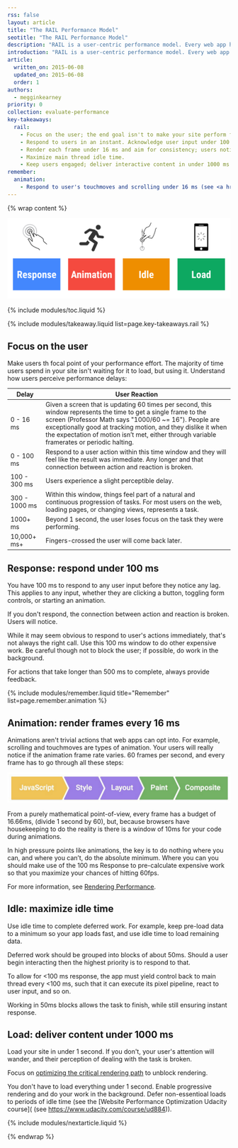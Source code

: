 ```yaml
---
rss: false
layout: article
title: "The RAIL Performance Model"
seotitle: "The RAIL Performance Model"
description: "RAIL is a user-centric performance model. Every web app has these distinct aspects to its lifecycle, and performance fits in to them in very different ways: Response, Animation, Idle, Load."
introduction: "RAIL is a user-centric performance model. Every web app has these distinct aspects to its lifecycle, and performance fits in to them in very different ways:"
article:
  written_on: 2015-06-08
  updated_on: 2015-06-08
  order: 1
authors:
  - megginkearney
priority: 0
collection: evaluate-performance
key-takeaways:
  rail:
    - Focus on the user; the end goal isn't to make your site perform fast on any device, it's to ultimately make users happy.
    - Respond to users in an instant. Acknowledge user input under 100 ms.
    - Render each frame under 16 ms and aim for consistency; users notice jank.
    - Maximize main thread idle time.
    - Keep users engaged; deliver interactive content in under 1000 ms.
remember:
  animation:
    - Respond to user's touchmoves and scrolling under 16 ms (see <a href="">Animation: render frames every 16 ms</a>).
---
```

{% wrap content %}

![RAIL performance model](imgs/rail.png)

{% include modules/toc.liquid %}

{% include modules/takeaway.liquid list=page.key-takeaways.rail %}

## Focus on the user

Make users th focal point of your performance effort.
The majority of time users spend in your site isn't waiting for it to load,
but using it.
Understand how users perceive performance delays:

<table class="table-2">
  <thead>
      <th>Delay</th>
      <th>User Reaction</th>
  </thead>
  <tbody>
    <tr>
      <td data-th="Delay">0 - 16 ms</td>
      <td data-th="User Reaction">Given a screen that is updating 60 times per second, this window represents the time to get a single frame to the screen (Professor Math says "1000/60 ~= 16"). People are exceptionally good at tracking motion, and they dislike it when the expectation of motion isn’t met, either through variable framerates or periodic halting.</td>
    </tr>
    <tr>
      <td data-th="Delay">0 - 100 ms</td>
      <td data-th="User Reaction">Respond to a user action within this time window and they will feel like the result was immediate. Any longer and that connection between action and reaction is broken.</td>
    </tr>
    <tr>
      <td data-th="Delay">100 - 300 ms</td>
      <td data-th="User Reaction">Users experience a slight perceptible delay.</td>
    </tr>
    <tr>
      <td data-th="Delay">300 - 1000 ms</td>
      <td data-th="User Reaction">Within this window, things feel part of a natural and continuous progression of tasks. For most users on the web, loading pages, or changing views, represents a task.</td>
    </tr>
    <tr>
      <td data-th="Delay">1000+ ms</td>
      <td data-th="User Reaction">Beyond 1 second, the user loses focus on the task they were performing.</td>
    </tr>
    <tr>
      <td data-th="Delay">10,000+ ms+</td>
      <td data-th="User Reaction">Fingers-crossed the user will come back later.</td>
    </tr>
  </tbody>
</table>

## Response: respond under 100 ms

You have 100 ms to respond to any user input before they notice any lag.
This applies to any input, whether they are clicking a button,
toggling form controls, or starting an animation.

If you don't respond, the connection between action and reaction is broken. Users will notice.

While it may seem obvious to respond to user's actions immediately,
that's not always the right call.
Use this 100 ms window to do other expensive work. Be careful though not to block the user;
if possible, do work in the background.

For actions that take longer than 500 ms to complete, always provide feedback.

{% include modules/remember.liquid title="Remember" list=page.remember.animation %}

## Animation: render frames every 16 ms

Animations aren't trivial actions that web apps can opt into.
For example, scrolling and touchmoves are types of animation.
Your users will really notice if the animation frame rate varies.
60 frames per second, and every frame has to go through all these steps:

![Steps to render a frame](imgs/render-frame.png)

From a purely mathematical point-of-view, every frame has a budget of 16.66ms, (divide 1 second by 60), but, because browsers have housekeeping to do the reality is there is a window of 10ms for your code during animations.

In high pressure points like animations, the key is to do nothing where you can, and where you can’t, do the absolute minimum. Where you can you should make use of the 100 ms Response to pre-calculate expensive work so that you maximize your chances of hitting 60fps.

For more information, see
[Rendering Performance](https://developers.google.com/web/fundamentals/performance/rendering/).

## Idle: maximize idle time

Use idle time to complete deferred work. For example, keep pre-load data to a minimum so your app loads fast, and use idle time to load remaining data.

Deferred work should be grouped into blocks of about 50ms. Should a user begin interacting then the highest priority is to respond to that. 

To allow for <100 ms response,
the app must yield control back to main thread every <100 ms,
such that it can execute its pixel pipeline, react to user input, and so on.

Working in 50ms blocks allows the task to finish, while still ensuring instant response.

## Load: deliver content under 1000 ms

Load your site in under 1 second.
If you don't, your user's attention will wander,
and their perception of dealing with the task is broken.

Focus on
[optimizing the critical rendering path](https://developers.google.com/web/fundamentals/performance/critical-rendering-path/)
to unblock rendering.

You don't have to load everything under 1 second. Enable progressive rendering and do your work in the background. Defer non-essentioal loads to periods of idle time (see the [Website Performance Optimization Udacity course](
(see https://www.udacity.com/course/ud884)).

{% include modules/nextarticle.liquid %}

{% endwrap %}
